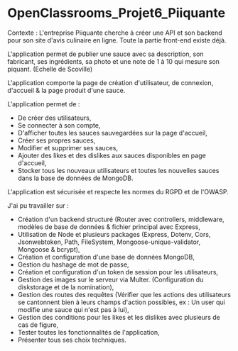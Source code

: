 # OpenClassrooms_Projet6_Piiquante

Contexte : L'entreprise Piiquante cherche à créer une API et son backend pour son site d'avis culinaire en ligne.
Toute la partie front-end existe déjà.

L'application permet de publier une sauce avec sa description, son fabricant, ses ingrédients, sa photo et une note de 1 à 10 qui mesure son piquant. (Echelle de Scoville)

L'application comporte la page de création d'utilisateur, de connexion, d'accueil & la page produit d'une sauce. 

L'application permet de : 
- De créer des utilisateurs,
- Se connecter à son compte,
- D'afficher toutes les sauces sauvegardées sur la page d'accueil,
- Créer ses propres sauces,
- Modifier et supprimer ses sauces,
- Ajouter des likes et des dislikes aux sauces disponibles en page d'accueil,
- Stocker tous les nouveaux utilisateurs et toutes les nouvelles sauces dans la base de données de MongoDB. 

L'application est sécurisée et respecte les normes du RGPD et de l'OWASP. 

J'ai pu travailler sur : 
- Création d'un backend structuré (Router avec controllers, middleware, modèles de base de données & fichier principal avec Express,
- Utilisation de Node et plusieurs packages (Express, Dotenv, Cors, Jsonwebtoken, Path, FileSystem, Mongoose-unique-validator, Mongoose & bcrypt),
- Création et configuration d'une base de données MongoDB,
- Gestion du hashage de mot de passe,
- Création et configuration d'un token de session pour les utilisateurs,
- Gestion des images sur le serveur via Multer. (Configuration du diskstorage et de la nomination),
- Gestion des routes des requêtes (Vérifier que les actions des utilisateurs se cantonnent bien à leurs champs d'action possibles, ex : Un user qui modifie une sauce qui n'est pas à lui),
- Gestion des conditions pour les likes et les dislikes avec plusieurs de cas de figure,
- Tester toutes les fonctionnalités de l'application,
- Présenter tous ses choix techniques. 
